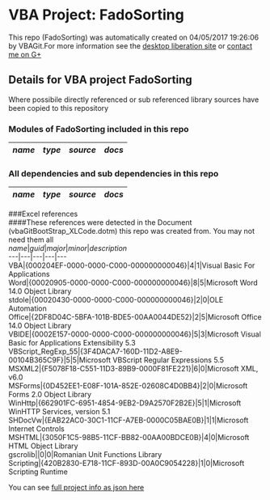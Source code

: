 # VBA Project: FadoSorting
This repo (FadoSorting) was automatically created on 04/05/2017 19:26:06 by VBAGit.For more information see the [desktop liberation site](http://ramblings.mcpher.com/Home/excelquirks/drivesdk/gettinggithubready "desktop liberation") or [contact me on G+](https://plus.google.com/+BruceMcpherson "Bruce McPherson - GDE")  
## Details for VBA project FadoSorting
Where possibile directly referenced or sub referenced library sources have been copied to this repository  
### Modules of FadoSorting included in this repo
*name*|*type*|*source*|*docs*  
---|---|---|---  
  
### All dependencies and sub dependencies in this repo  
*name*|*type*|*source*|*docs*  
---|---|---|---  
  
###Excel references  
####These references were detected in the Document (vbaGitBootStrap_XLCode.dotm) this repo was created from. You may not need them all  
*name*|*guid*|*major*|*minor*|*description*  
---|---|---|---|---  
VBA|{000204EF-0000-0000-C000-000000000046}|4|1|Visual Basic For Applications  
Word|{00020905-0000-0000-C000-000000000046}|8|5|Microsoft Word 14.0 Object Library  
stdole|{00020430-0000-0000-C000-000000000046}|2|0|OLE Automation  
Office|{2DF8D04C-5BFA-101B-BDE5-00AA0044DE52}|2|5|Microsoft Office 14.0 Object Library  
VBIDE|{0002E157-0000-0000-C000-000000000046}|5|3|Microsoft Visual Basic for Applications Extensibility 5.3  
VBScript_RegExp_55|{3F4DACA7-160D-11D2-A8E9-00104B365C9F}|5|5|Microsoft VBScript Regular Expressions 5.5  
MSXML2|{F5078F18-C551-11D3-89B9-0000F81FE221}|6|0|Microsoft XML, v6.0  
MSForms|{0D452EE1-E08F-101A-852E-02608C4D0BB4}|2|0|Microsoft Forms 2.0 Object Library  
WinHttp|{662901FC-6951-4854-9EB2-D9A2570F2B2E}|5|1|Microsoft WinHTTP Services, version 5.1  
SHDocVw|{EAB22AC0-30C1-11CF-A7EB-0000C05BAE0B}|1|1|Microsoft Internet Controls  
MSHTML|{3050F1C5-98B5-11CF-BB82-00AA00BDCE0B}|4|0|Microsoft HTML Object Library  
gscrolib||0|0|Romanian Unit Functions Library  
Scripting|{420B2830-E718-11CF-893D-00A0C9054228}|1|0|Microsoft Scripting Runtime  
  
  
You can see [full project info as json here](info.json)